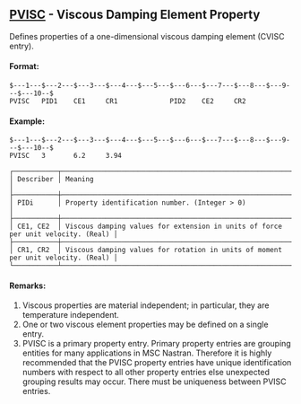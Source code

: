 ## [PVISC](https://help.hexagonmi.com/bundle/MSC_Nastran_2022.4/page/Nastran_Combined_Book/qrg/bulkp/TOC.PVISC.xhtml) - Viscous Damping Element Property

Defines properties of a one-dimensional viscous damping element (CVISC entry).

#### Format:

```nastran
$---1---$---2---$---3---$---4---$---5---$---6---$---7---$---8---$---9---$---10--$
PVISC   PID1    CE1     CR1             PID2    CE2     CR2                     
```

#### Example:

```nastran
$---1---$---2---$---3---$---4---$---5---$---6---$---7---$---8---$---9---$---10--$
PVISC   3       6.2     3.94                                                    
```

```text
┌───────────┬──────────────────────────────────────────────────────────────────────────────────┐
│ Describer │ Meaning                                                                          │
├───────────┼──────────────────────────────────────────────────────────────────────────────────┤
│ PIDi      │ Property identification number. (Integer > 0)                                    │
├───────────┼──────────────────────────────────────────────────────────────────────────────────┤
│ CE1, CE2  │ Viscous damping values for extension in units of force per unit velocity. (Real) │
├───────────┼──────────────────────────────────────────────────────────────────────────────────┤
│ CR1, CR2  │ Viscous damping values for rotation in units of moment per unit velocity. (Real) │
└───────────┴──────────────────────────────────────────────────────────────────────────────────┘
```

#### Remarks:

1. Viscous properties are material independent; in particular, they are temperature independent.
2. One or two viscous element properties may be defined on a single entry.
3. PVISC is a primary property entry. Primary property entries are grouping entities for many applications in MSC Nastran. Therefore it is highly recommended that the PVISC property entries have unique identification numbers with respect to all other property entries else unexpected grouping results may occur. There must be uniqueness between PVISC entries.
